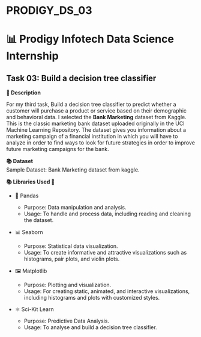 # PRODIGY_DS_03

# 📊 Prodigy Infotech Data Science Internship

## Task 03: Build a decision tree classifier

**📄 Description**

  For my third task, Build a decision tree classifier to predict whether a customer will purchase a product or service based on their demographic and behavioral data. I selected the **Bank Marketing** dataset from Kaggle.
  This is the classic marketing bank dataset uploaded originally in the UCI Machine Learning Repository. The dataset gives you information about a marketing campaign of a financial institution in which you will have to 
  analyze in order to find ways to look for future strategies in order to improve future marketing campaigns for the bank.
  
**📚 Dataset**  
  Sample Dataset: Bank Marketing dataset from kaggle.

**📚 Libraries Used 🔧**  
- 🐍 Pandas
  - Purpose: Data manipulation and analysis.
  - Usage: To handle and process data, including reading and cleaning the dataset.

- 📊 Seaborn
  - Purpose: Statistical data visualization.
  - Usage: To create informative and attractive visualizations such as histograms, pair plots, and violin plots.

- 🖼️ Matplotlib
  - Purpose: Plotting and visualization.
  - Usage: For creating static, animated, and interactive visualizations, including histograms and plots with customized styles.

- ⚛️ Sci-Kit Learn
  - Purpose: Predictive Data Analysis.
  - Usage: To analyse and build a decision tree classifier.
